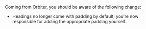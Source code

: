Coming from Orbiter, you should be aware of the following change:

- Headings no longer come with padding by default; you're now responsible for adding the appropriate padding yourself.
